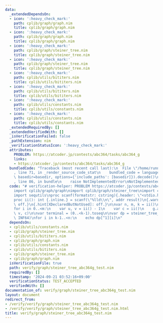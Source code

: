 ```yaml
---
data:
  _extendedDependsOn:
  - icon: ':heavy_check_mark:'
    path: cplib/graph/graph.nim
    title: cplib/graph/graph.nim
  - icon: ':heavy_check_mark:'
    path: cplib/graph/graph.nim
    title: cplib/graph/graph.nim
  - icon: ':heavy_check_mark:'
    path: cplib/graph/steiner_tree.nim
    title: cplib/graph/steiner_tree.nim
  - icon: ':heavy_check_mark:'
    path: cplib/graph/steiner_tree.nim
    title: cplib/graph/steiner_tree.nim
  - icon: ':heavy_check_mark:'
    path: cplib/utils/bititers.nim
    title: cplib/utils/bititers.nim
  - icon: ':heavy_check_mark:'
    path: cplib/utils/bititers.nim
    title: cplib/utils/bititers.nim
  - icon: ':heavy_check_mark:'
    path: cplib/utils/constants.nim
    title: cplib/utils/constants.nim
  - icon: ':heavy_check_mark:'
    path: cplib/utils/constants.nim
    title: cplib/utils/constants.nim
  _extendedRequiredBy: []
  _extendedVerifiedWith: []
  _isVerificationFailed: false
  _pathExtension: nim
  _verificationStatusIcon: ':heavy_check_mark:'
  attributes:
    PROBLEM: https://atcoder.jp/contests/abc364/tasks/abc364_g
    links:
    - https://atcoder.jp/contests/abc364/tasks/abc364_g
  bundledCode: "Traceback (most recent call last):\n  File \"/home/runner/.local/lib/python3.10/site-packages/onlinejudge_verify/documentation/build.py\"\
    , line 71, in _render_source_code_stat\n    bundled_code = language.bundle(stat.path,\
    \ basedir=basedir, options={'include_paths': [basedir]}).decode()\n  File \"/home/runner/.local/lib/python3.10/site-packages/onlinejudge_verify/languages/nim.py\"\
    , line 86, in bundle\n    raise NotImplementedError\nNotImplementedError\n"
  code: "# verification-helper: PROBLEM https://atcoder.jp/contests/abc364/tasks/abc364_g\n\
    import cplib/graph/graph\nimport cplib/graph/steiner_tree\nimport cplib/utils/constants\n\
    import sequtils\nproc scanf(formatstr: cstring){.header: \"<stdio.h>\", varargs.}\n\
    proc ii(): int {.inline.} = scanf(\"%lld\\n\", addr result)\n{.warning[UnusedImport]:\
    \ off.}\n{.hint[XDeclaredButNotUsed]: off.}\n\nvar n, m, k = ii()\nvar g = initWeightedUnDirectedGraph(n)\n\
    for i in 0..<m:\n    var u, v = ii() - 1\n    var c = ii()\n    g.add_edge(u,\
    \ v, c)\n\nvar terminal = (0..<k-1).toseq\n\nvar dp = steiner_tree_dp(g, terminal,\
    \ INF64)\nfor i in k-1..<n:\n    echo dp[^1][i]\n"
  dependsOn:
  - cplib/utils/constants.nim
  - cplib/graph/steiner_tree.nim
  - cplib/utils/bititers.nim
  - cplib/graph/graph.nim
  - cplib/utils/constants.nim
  - cplib/utils/bititers.nim
  - cplib/graph/steiner_tree.nim
  - cplib/graph/graph.nim
  isVerificationFile: true
  path: verify/graph/steiner_tree_abc364g_test.nim
  requiredBy: []
  timestamp: '2024-09-21 03:52:16+09:00'
  verificationStatus: TEST_ACCEPTED
  verifiedWith: []
documentation_of: verify/graph/steiner_tree_abc364g_test.nim
layout: document
redirect_from:
- /verify/verify/graph/steiner_tree_abc364g_test.nim
- /verify/verify/graph/steiner_tree_abc364g_test.nim.html
title: verify/graph/steiner_tree_abc364g_test.nim
---
```

